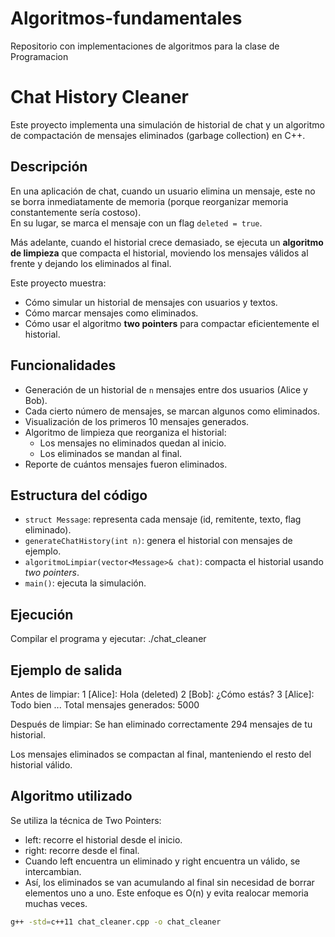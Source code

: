 # Algoritmos-fundamentales
Repositorio con implementaciones de algoritmos para la clase de Programacion

# Chat History Cleaner 

Este proyecto implementa una simulación de historial de chat y un algoritmo de compactación de mensajes eliminados (garbage collection) en C++.

## Descripción
En una aplicación de chat, cuando un usuario elimina un mensaje, este no se borra inmediatamente de memoria (porque reorganizar memoria constantemente sería costoso).  
En su lugar, se marca el mensaje con un flag `deleted = true`.  

Más adelante, cuando el historial crece demasiado, se ejecuta un **algoritmo de limpieza** que compacta el historial, moviendo los mensajes válidos al frente y dejando los eliminados al final.

Este proyecto muestra:
- Cómo simular un historial de mensajes con usuarios y textos.
- Cómo marcar mensajes como eliminados.
- Cómo usar el algoritmo **two pointers** para compactar eficientemente el historial.

## Funcionalidades
- Generación de un historial de `n` mensajes entre dos usuarios (Alice y Bob).
- Cada cierto número de mensajes, se marcan algunos como eliminados.
- Visualización de los primeros 10 mensajes generados.
- Algoritmo de limpieza que reorganiza el historial:
  - Los mensajes no eliminados quedan al inicio.
  - Los eliminados se mandan al final.
- Reporte de cuántos mensajes fueron eliminados.

## Estructura del código
- `struct Message`: representa cada mensaje (id, remitente, texto, flag eliminado).
- `generateChatHistory(int n)`: genera el historial con mensajes de ejemplo.
- `algoritmoLimpiar(vector<Message>& chat)`: compacta el historial usando *two pointers*.
- `main()`: ejecuta la simulación.

## Ejecución
Compilar el programa y ejecutar:
./chat_cleaner

## Ejemplo de salida
Antes de limpiar:
1 [Alice]: Hola (deleted)
2 [Bob]: ¿Cómo estás?
3 [Alice]: Todo bien
...
Total mensajes generados: 5000

Después de limpiar:
Se han eliminado correctamente 294 mensajes de tu historial.

Los mensajes eliminados se compactan al final, manteniendo el resto del historial válido.

## Algoritmo utilizado
Se utiliza la técnica de Two Pointers:
- left: recorre el historial desde el inicio.
- right: recorre desde el final.
- Cuando left encuentra un eliminado y right encuentra un válido, se intercambian.
- Así, los eliminados se van acumulando al final sin necesidad de borrar elementos uno a uno.
Este enfoque es O(n) y evita realocar memoria muchas veces.
```bash
g++ -std=c++11 chat_cleaner.cpp -o chat_cleaner
